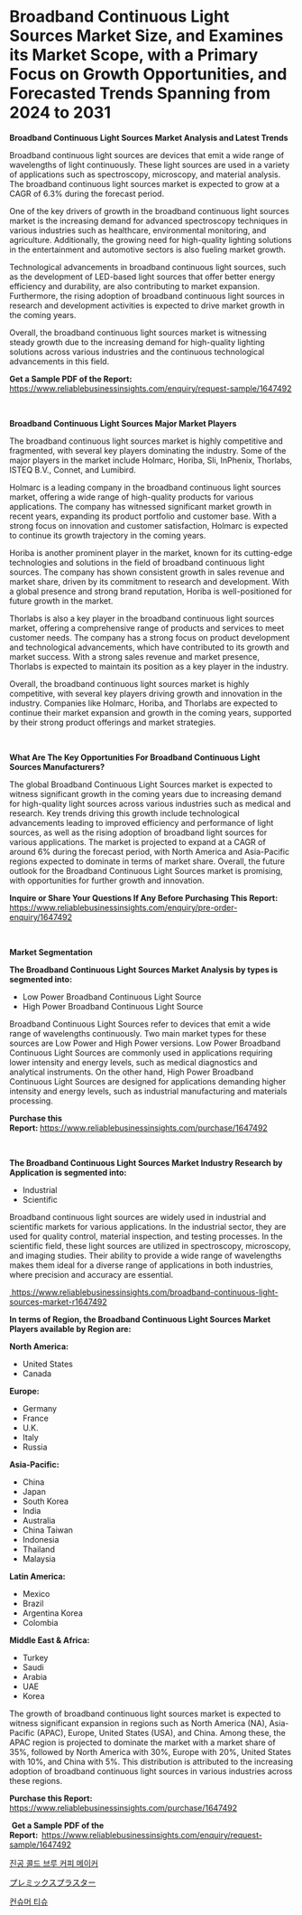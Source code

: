 <p><h1>Broadband Continuous Light Sources Market Size, and Examines its Market Scope, with a Primary Focus on Growth Opportunities, and Forecasted Trends Spanning from 2024 to 2031</h1></p><p><strong>Broadband Continuous Light Sources Market Analysis and Latest Trends</strong></p>
<p><p>Broadband continuous light sources are devices that emit a wide range of wavelengths of light continuously. These light sources are used in a variety of applications such as spectroscopy, microscopy, and material analysis. The broadband continuous light sources market is expected to grow at a CAGR of 6.3% during the forecast period.</p><p>One of the key drivers of growth in the broadband continuous light sources market is the increasing demand for advanced spectroscopy techniques in various industries such as healthcare, environmental monitoring, and agriculture. Additionally, the growing need for high-quality lighting solutions in the entertainment and automotive sectors is also fueling market growth.</p><p>Technological advancements in broadband continuous light sources, such as the development of LED-based light sources that offer better energy efficiency and durability, are also contributing to market expansion. Furthermore, the rising adoption of broadband continuous light sources in research and development activities is expected to drive market growth in the coming years.</p><p>Overall, the broadband continuous light sources market is witnessing steady growth due to the increasing demand for high-quality lighting solutions across various industries and the continuous technological advancements in this field.</p></p>
<p><strong>Get a Sample PDF of the Report:&nbsp;</strong> <a href="https://www.reliablebusinessinsights.com/enquiry/request-sample/1647492">https://www.reliablebusinessinsights.com/enquiry/request-sample/1647492</a></p>
<p>&nbsp;</p>
<p><strong>Broadband Continuous Light Sources Major Market Players</strong></p>
<p><p>The broadband continuous light sources market is highly competitive and fragmented, with several key players dominating the industry. Some of the major players in the market include Holmarc, Horiba, Sli, InPhenix, Thorlabs, ISTEQ B.V., Connet, and Lumibird.</p><p>Holmarc is a leading company in the broadband continuous light sources market, offering a wide range of high-quality products for various applications. The company has witnessed significant market growth in recent years, expanding its product portfolio and customer base. With a strong focus on innovation and customer satisfaction, Holmarc is expected to continue its growth trajectory in the coming years.</p><p>Horiba is another prominent player in the market, known for its cutting-edge technologies and solutions in the field of broadband continuous light sources. The company has shown consistent growth in sales revenue and market share, driven by its commitment to research and development. With a global presence and strong brand reputation, Horiba is well-positioned for future growth in the market.</p><p>Thorlabs is also a key player in the broadband continuous light sources market, offering a comprehensive range of products and services to meet customer needs. The company has a strong focus on product development and technological advancements, which have contributed to its growth and market success. With a strong sales revenue and market presence, Thorlabs is expected to maintain its position as a key player in the industry.</p><p>Overall, the broadband continuous light sources market is highly competitive, with several key players driving growth and innovation in the industry. Companies like Holmarc, Horiba, and Thorlabs are expected to continue their market expansion and growth in the coming years, supported by their strong product offerings and market strategies.</p></p>
<p>&nbsp;</p>
<p><strong>What Are The Key Opportunities For Broadband Continuous Light Sources Manufacturers?</strong></p>
<p><p>The global Broadband Continuous Light Sources market is expected to witness significant growth in the coming years due to increasing demand for high-quality light sources across various industries such as medical and research. Key trends driving this growth include technological advancements leading to improved efficiency and performance of light sources, as well as the rising adoption of broadband light sources for various applications. The market is projected to expand at a CAGR of around 6% during the forecast period, with North America and Asia-Pacific regions expected to dominate in terms of market share. Overall, the future outlook for the Broadband Continuous Light Sources market is promising, with opportunities for further growth and innovation.</p></p>
<p><strong>Inquire or Share Your Questions If Any Before Purchasing This Report:</strong> <a href="https://www.reliablebusinessinsights.com/enquiry/pre-order-enquiry/1647492">https://www.reliablebusinessinsights.com/enquiry/pre-order-enquiry/1647492</a></p>
<p>&nbsp;</p>
<p><strong>Market Segmentation</strong></p>
<p><strong>The Broadband Continuous Light Sources Market Analysis by types is segmented into:</strong></p>
<p><ul><li>Low Power Broadband Continuous Light Source</li><li>High Power Broadband Continuous Light Source</li></ul></p>
<p><p>Broadband Continuous Light Sources refer to devices that emit a wide range of wavelengths continuously. Two main market types for these sources are Low Power and High Power versions. Low Power Broadband Continuous Light Sources are commonly used in applications requiring lower intensity and energy levels, such as medical diagnostics and analytical instruments. On the other hand, High Power Broadband Continuous Light Sources are designed for applications demanding higher intensity and energy levels, such as industrial manufacturing and materials processing.</p></p>
<p><strong>Purchase this Report:&nbsp;</strong><a href="https://www.reliablebusinessinsights.com/purchase/1647492">https://www.reliablebusinessinsights.com/purchase/1647492</a></p>
<p>&nbsp;</p>
<p><strong>The Broadband Continuous Light Sources Market Industry Research by Application is segmented into:</strong></p>
<p><ul><li>Industrial</li><li>Scientific</li></ul></p>
<p><p>Broadband continuous light sources are widely used in industrial and scientific markets for various applications. In the industrial sector, they are used for quality control, material inspection, and testing processes. In the scientific field, these light sources are utilized in spectroscopy, microscopy, and imaging studies. Their ability to provide a wide range of wavelengths makes them ideal for a diverse range of applications in both industries, where precision and accuracy are essential.</p></p>
<p><a href="https://www.reliablebusinessinsights.com/broadband-continuous-light-sources-market-r1647492">&nbsp;https://www.reliablebusinessinsights.com/broadband-continuous-light-sources-market-r1647492</a></p>
<p><strong>In terms of Region, the Broadband Continuous Light Sources Market Players available by Region are:</strong></p>
<p>
    <p> <strong> North America: </strong>
        <ul>
            <li>United States</li>
            <li>Canada</li>
        </ul>
        </p> 
    <p> <strong> Europe: </strong>
        <ul>
            <li>Germany</li>
            <li>France</li>
            <li>U.K.</li>
            <li>Italy</li>
            <li>Russia</li>
        </ul>
        </p> 
    <p> <strong> Asia-Pacific: </strong>
        <ul>
            <li>China</li>
            <li>Japan</li>
            <li>South Korea</li>
            <li>India</li>
            <li>Australia</li>
            <li>China Taiwan</li>
            <li>Indonesia</li>
            <li>Thailand</li>
            <li>Malaysia</li>
        </ul>
        </p> 
    <p> <strong> Latin America: </strong>
        <ul>
            <li>Mexico</li>
            <li>Brazil</li>
            <li>Argentina Korea</li>
            <li>Colombia</li>
        </ul>
        </p> 
    <p> <strong> Middle East & Africa: </strong>
        <ul>
            <li>Turkey</li>
            <li>Saudi</li>
            <li>Arabia</li>
            <li>UAE</li>
            <li>Korea</li>
        </ul>
    </p>
    </p>
<p><p>The growth of broadband continuous light sources market is expected to witness significant expansion in regions such as North America (NA), Asia-Pacific (APAC), Europe, United States (USA), and China. Among these, the APAC region is projected to dominate the market with a market share of 35%, followed by North America with 30%, Europe with 20%, United States with 10%, and China with 5%. This distribution is attributed to the increasing adoption of broadband continuous light sources in various industries across these regions.</p></p>
<p><strong>Purchase this Report: </strong><a href="https://www.reliablebusinessinsights.com/purchase/1647492">https://www.reliablebusinessinsights.com/purchase/1647492</a></p>
<p>&nbsp;<strong>Get a Sample PDF of the Report:&nbsp;&nbsp;</strong><a href="https://www.reliablebusinessinsights.com/enquiry/request-sample/1647492">https://www.reliablebusinessinsights.com/enquiry/request-sample/1647492</a></p>
<p><strong></strong></p>
<p><p><a href="https://medium.com/@christianlarkinus/%EC%A7%84%EA%B3%B5-%EC%BD%9C%EB%93%9C-%EB%B8%8C%EB%A3%A8-%EC%BB%A4%ED%94%BC-%EB%A9%94%EC%9D%B4%EC%BB%A4-%EC%8B%9C%EC%9E%A5%EC%9D%98-%EC%8B%AC%EC%B8%B5-%EC%A1%B0%EC%82%AC-%ED%8A%B8%EB%A0%8C%EB%93%9C-%EC%8B%9C%EC%9E%A5-%EC%84%B8%EB%B6%84%ED%99%94-%EB%B0%8F-%EA%B2%BD%EC%9F%81-%EB%B6%84%EC%84%9D-cf6319ccfb31">진공 콜드 브루 커피 메이커</a></p><p><a href="https://medium.com/@s.guest01/2024%E5%B9%B4%E3%81%8B%E3%82%892031%E5%B9%B4%E3%81%BE%E3%81%A7%E3%81%AE%E3%83%97%E3%83%AC%E3%83%9F%E3%83%83%E3%82%AF%E3%82%B9%E4%BB%95%E4%B8%8A%E3%81%92%E6%9D%90%E5%B8%82%E5%A0%B4%E3%81%AE%E6%96%B0%E8%88%88%E3%83%88%E3%83%AC%E3%83%B3%E3%83%89%E3%81%A8%E5%B0%86%E6%9D%A5%E3%81%AE%E5%B1%95%E6%9C%9B-7a50bc06f19f">プレミックスプラスター</a></p><p><a href="https://medium.com/@dulcewisozk/2024%EB%85%84%EB%B6%80%ED%84%B0-2031%EB%85%84%EA%B9%8C%EC%A7%80%EC%9D%98-%EC%86%8C%EB%B9%84%EC%9E%90-%ED%8B%B0%EC%8A%88-%EC%8B%9C%EC%9E%A5-%EC%84%B1%EC%9E%A5-%EC%A0%84%EB%A7%9D%EC%9D%80-%EC%95%A0%ED%94%8C%EB%A6%AC%EC%BC%80%EC%9D%B4%EC%85%98-%EC%A7%80%EC%97%AD%EB%B3%84-%EC%A0%84%EB%A7%9D-%EB%B0%8F-%EC%88%98%EC%9D%B5%EC%9D%84-%EB%B6%84%EC%84%9D%ED%95%9C-%EC%8B%9C%EC%9E%A5-%EB%8F%99%ED%96%A5%EC%9D%84-%EB%B0%94%ED%83%95%EC%9C%BC%EB%A1%9C-%EB%A7%A4%EB%85%84-%EC%9D%98-cagr%EB%A1%9C-%EC%98%88%EC%83%81%EB%90%A9%EB%8B%88%EB%8B%A4-8da1e76e4695">컨슈머 티슈</a></p></p>